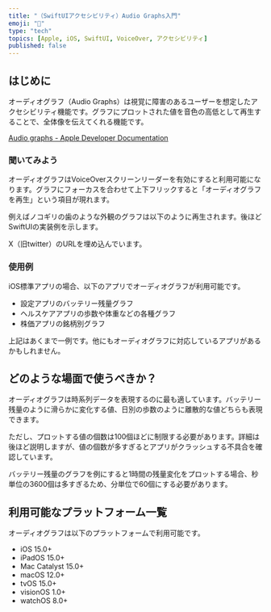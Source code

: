 ```yaml
---
title: "（SwiftUIアクセシビリティ）Audio Graphs入門"
emoji: "📘"
type: "tech"
topics: [Apple, iOS, SwiftUI, VoiceOver, アクセシビリティ]
published: false
---
```

## はじめに

オーディオグラフ（Audio Graphs）は視覚に障害のあるユーザーを想定したアクセシビリティ機能です。グラフにプロットされた値を音色の高低として再生することで、全体像を伝えてくれる機能です。

[Audio graphs - Apple Developer Documentation](https://developer.apple.com/documentation/accessibility/audio-graphs)

### 聞いてみよう

オーディオグラフはVoiceOverスクリーンリーダーを有効にすると利用可能になります。グラフにフォーカスを合わせて上下フリックすると「オーディオグラフを再生」という項目が現れます。

例えばノコギリの歯のような外観のグラフは以下のように再生されます。後ほどSwiftUIの実装例を示します。

X（旧twitter）のURLを埋め込んでいます。

### 使用例

iOS標準アプリの場合、以下のアプリでオーディオグラフが利用可能です。

- 設定アプリのバッテリー残量グラフ
- ヘルスケアアプリの歩数や体重などの各種グラフ
- 株価アプリの銘柄別グラフ

上記はあくまで一例です。他にもオーディオグラフに対応しているアプリがあるかもしれません。

## どのような場面で使うべきか？

オーディオグラフは時系列データを表現するのに最も適しています。バッテリー残量のように滑らかに変化する値、日別の歩数のように離散的な値どちらも表現できます。

ただし、プロットする値の個数は100個ほどに制限する必要があります。詳細は後ほど説明しますが、値の個数が多すぎるとアプリがクラッシュする不具合を確認しています。

バッテリー残量のグラフを例にすると1時間の残量変化をプロットする場合、秒単位の3600個は多すぎるため、分単位で60個にする必要があります。

## 利用可能なプラットフォーム一覧

オーディオグラフは以下のプラットフォームで利用可能です。

- iOS 15.0+
- iPadOS 15.0+
- Mac Catalyst 15.0+
- macOS 12.0+
- tvOS 15.0+
- visionOS 1.0+
- watchOS 8.0+
